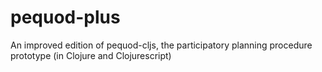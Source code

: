 # pequod-plus
An improved edition of pequod-cljs, the participatory planning procedure prototype (in Clojure and Clojurescript)
